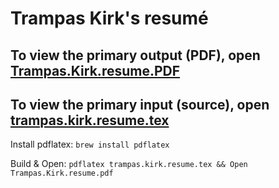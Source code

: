 # Trampas Kirk's resumé

## To view the primary output (PDF), open [Trampas.Kirk.resume.PDF](https://github.com/cynoclast/resume/blob/master/Trampas.Kirk.resume.pdf)

## To view the primary input (source), open [trampas.kirk.resume.tex](https://github.com/cynoclast/resume/blob/master/trampas.kirk.resume.tex)

Install pdflatex:
  `brew install pdflatex`

Build & Open:
  `pdflatex trampas.kirk.resume.tex && Open Trampas.Kirk.resume.pdf`
